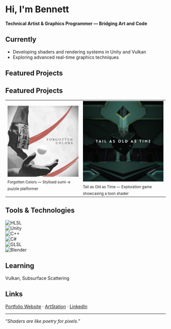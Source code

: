 # Hi, I'm Bennett  

**Technical Artist & Graphics Programmer — Bridging Art and Code**  

## Currently
- Developing shaders and rendering systems in Unity and Vulkan  
- Exploring advanced real-time graphics techniques  

## Featured Projects
## Featured Projects

<table>
  <tr>
    <td>
      <a href="https://felipe-lucas.itch.io/forgotten-colors">
        <img src="assets/featured/forgotten-colors-thumbnail.png" alt="Forgotten Colors" width="320">
      </a>
      <br>
      <sub>Forgotten Colors — Stylised sumi-e puzzle platformer</sub>
    </td>
    <td>
      <a href="https://bentobaux.itch.io/tail-as-old-as-time">
        <img src="assets/featured/tail-thumbnail.png" alt="Tail as Old as Time" width="320">
      </a>
      <br>
      <sub>Tail as Old as Time — Exploration game showcasing a toon shader</sub>
    </td>
  </tr>
</table>


## Tools & Technologies
![HLSL](https://img.shields.io/badge/HLSL-1f425f?logo=shaderlab&logoColor=white)  
![Unity](https://img.shields.io/badge/Unity-100000?logo=unity&logoColor=white)  
![C++](https://img.shields.io/badge/C++-00599C?logo=cplusplus&logoColor=white)  
![C#](https://img.shields.io/badge/C%23-239120?logo=c-sharp&logoColor=white)  
![GLSL](https://img.shields.io/badge/GLSL-FF6600?logo=opengl&logoColor=white)  
![Blender](https://img.shields.io/badge/Blender-F5792A?logo=blender&logoColor=white)  

## Learning
Vulkan, Subsurface Scattering  

## Links
[Portfolio Website](https://bentobaux.github.io) · [ArtStation](https://artstation.com/bentobaux) · [LinkedIn](https://linkedin.com/in/bennettpoh)  

---
*“Shaders are like poetry for pixels.”*  
